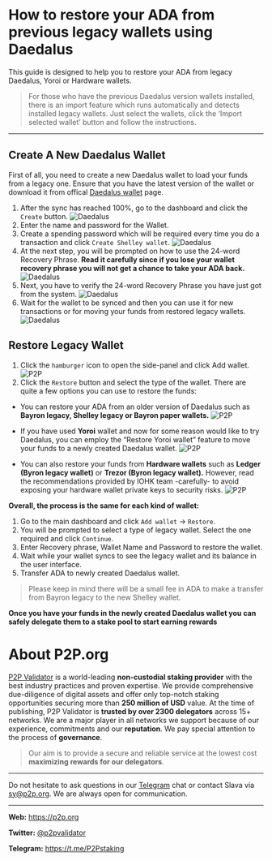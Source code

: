 # How to restore your ADA from previous legacy wallets using Daedalus

This guide is designed to help you to restore your ADA from legacy Daedalus, Yoroi or Hardware wallets.

>For those who have the previous Daedalus version wallets installed, there is an import feature which runs automatically and detects installed legacy wallets. Just select the wallets, click the ‘Import selected wallet’ button and follow the instructions.

--- 

## Create A New Daedalus Wallet
First of all, you need to create a new Daedalus wallet to load  your funds from a legacy one. Ensure that you have the latest version of the wallet or download it from offical [Daedalus wallet](https://daedaluswallet.io/#download) page.
1. After the sync has reached 100%, go to the dashboard and click the `Create` button. 
![Daedalus](https://i.imgur.com/V60cN6D.png)
2. Enter the name and password for the Wallet.
3. Create a spending password which will be required every time you do a transaction and click `Create Shelley wallet`.
![Daedalus](https://i.imgur.com/qFvdIEC.png)
4. At the next step, you will be prompted on how to use the 24-word Recovery Phrase. **Read it carefully since if you lose your wallet recovery phrase you will not get a chance to take your ADA back.**
![Daedalus](https://i.imgur.com/tzn2Olb.png)
5. Next, you have to verify the 24-word Recovery Phrase you have just got from the system.
![Daedalus](https://i.imgur.com/FkgouhK.png)
6. Wait for the wallet to be  synced and then you can use it for new transactions or for moving your funds from restored legacy wallets.
![Daedalus](https://i.imgur.com/n1dJUmq.png)

## Restore Legacy Wallet
1. Click the `hamburger` icon to open the side-panel and click Add wallet.
![P2P](https://i.imgur.com/kG80KAo.png)
2. Click the `Restore` button and select the type of the wallet. There are quite a few options you can use to restore the funds:
- You can restore your ADA from an older version of Daedalus such as **Bayron legacy, Shelley legacy or Bayron paper wallets.**
![P2P](https://i.imgur.com/ST0ohXF.png)

- If you have used **Yoroi** wallet and now for some reason would like to try Daedalus, you can employ the “Restore Yoroi wallet” feature to move your funds to a newly created Daedalus wallet.
![P2P](https://i.imgur.com/xO3EuEg.png)

- You can  also  restore your funds from **Hardware wallets** such as **Ledger (Byron legacy wallet)** or **Trezor (Byron legacy wallet).** However, read the recommendations provided by IOHK team -carefully- to avoid exposing your hardware wallet private keys to  security risks.
![P2P](https://i.imgur.com/D5lNluK.png)

**Overall, the process  is the same for each kind of wallet:**
1. Go to the main dashboard and click `Add wallet` → `Restore`.
2. You will be prompted to select a type of legacy wallet. Select the one required and click `Continue`.
3. Enter Recovery phrase, Wallet Name and Password to restore the wallet.
4. Wait while your wallet syncs to see the legacy wallet and its balance in the user interface.
5. Transfer ADA to newly created Daedalus wallet.

>Please keep in mind there will be a small fee in ADA to make a transfer from Bayron legacy to the new Shelley wallet.

**Once you have your funds in the newly created Daedalus wallet you can safely delegate them to a stake pool to start earning rewards**

# About P2P.org
[P2P Validator](https://p2p.org/) is a world-leading **non-custodial staking provider** with the best industry practices and proven expertise. We provide comprehensive due-diligence of digital assets and offer only top-notch staking opportunities securing more than **250 million of USD** value. At the time of publishing, P2P Validator is **trusted by over 2300 delegators** across 15+ networks. We are a major player in all networks we support because of our experience, commitments and our **reputation**. We pay special attention to the process of **governance**.

 > Our aim is to provide a secure and reliable service at the lowest cost **maximizing rewards for our delegators**.
 
------

Do not hesitate to ask questions in our [Telegram](https://t.me/P2Pstaking) chat or contact Slava via sy@p2p.org. We are always open for communication.

------

**Web:** https://p2p.org

**Twitter:** [@p2pvalidator](https://twitter.com/p2pvalidator)

**Telegram:** https://t.me/P2Pstaking




